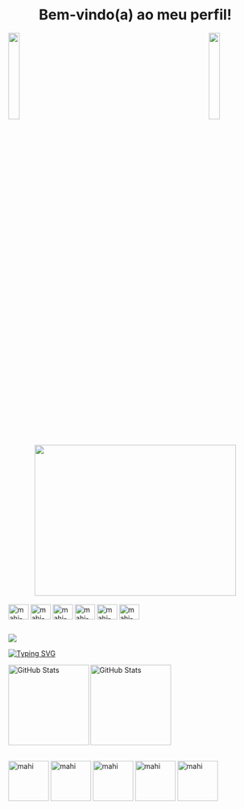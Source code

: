 <h1 align="center">
  Bem-vindo(a) ao meu perfil!
</h1>


<img align="left" src="https://user-images.githubusercontent.com/65187002/144930161-2f783401-8d27-4fdf-a2f7-cc0ba32f1f1f.gif" width="21%" style="display:inline;"><img align="right" src="https://user-images.githubusercontent.com/65187002/144930161-2f783401-8d27-4fdf-a2f7-cc0ba32f1f1f.gif" width="21%" style="display:inline;">

<div align="center">
 <img src="https://github.com/user-attachments/assets/5543054c-7cf8-4bd8-a9a9-92d07444eb9c" width="400" height="300"> 
</div>

<div style="display: inline_block"><br>
<img align="center" alt="mahi-html" height="30" width="40" src="https://icongr.am/devicon/html5-original.svg">
<img align="center" alt="mahi-css3" height="30" width="40" src="https://icongr.am/devicon/css3-original.svg">
<img align="center" alt="mahi-js" height="30" width="40" src="https://cdn.jsdelivr.net/gh/devicons/devicon@latest/icons/javascript/javascript-original.svg"/>
<img align="center" alt="mahi-git" height="30" width="40" src="https://cdn.jsdelivr.net/gh/devicons/devicon@latest/icons/git/git-original.svg"/>    
<img align="center" alt="mahi-git" height="30" width="40" src="https://cdn.jsdelivr.net/gh/devicons/devicon@latest/icons/python/python-original.svg"/>    
<img align="center" alt="mahi-git" height="30" width="40" src="https://cdn.jsdelivr.net/gh/devicons/devicon@latest/icons/github/github-original.svg"/>    
</div>


##
<div>
<a href="https://www.linkedin.com/in/mahienny-souza-a87925318" target="_blank"><img src="https://img.shields.io/badge/LinkedIn-0077B5?style=for-the-badge&logo=linkedin&logoColor=white" targe="_blank"></a>
</div>



 
<a href="https://git.io/typing-svg"><img src="https://readme-typing-svg.demolab.com?font=Fira+Code&weight=50&size=25&pause=1000&color=d48299&center=true&width=1000&lines=-------------------------------------------------------------------------------------------------" alt="Typing SVG" /></a>


<div style="display: inline-block;">
  <img  
    alt="GitHub Stats" 
    height="160" 
    style="padding-right: 10px;" 
    src="https://github-readme-stats.vercel.app/api?username=mahiennysouza&show_icons=true&theme=tokyonight&include_all_commits=true&locale=pt-br"/>
  <img 
    align="left" 
    alt="GitHub Stats" 
    height="160" 
    src="https://github-readme-stats.vercel.app/api/top-langs/?username=mahiennysouza&theme=tokyonight&layout=compact&custom_title=Tecnologias&langs_count=9"/>
</div>

</p> 

<div style="display: inline_block"><br>
<img align="center" alt="mahi" height="80" width="80" src="https://user-images.githubusercontent.com/74038190/218265814-3084a4ba-809c-4135-afc0-8685d0f634b3.gif">
<img align="center" alt="mahi" height="80" width="80" src="https://user-images.githubusercontent.com/74038190/216655818-2e7b9a31-49bf-4744-85a8-db8a2577c45c.gif">
<img align="center" alt="mahi" height="80" width="80" src="https://user-images.githubusercontent.com/74038190/216649417-9acc58df-9186-4132-ad43-819a57babb67.gif">
<img align="center" alt="mahi" height="80" width="80" src="https://user-images.githubusercontent.com/74038190/214644152-52f47eb3-5e31-4f47-8758-05c9468d5596.gif">
 <img align="center" alt="mahi" height="80" width="80" src="https://user-images.githubusercontent.com/74038190/216654112-f34391b7-72e0-4053-8849-30dcaeaa1aaa.gif">
</div>


